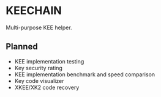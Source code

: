 # KEECHAIN
Multi-purpose KEE helper.

## Planned
- KEE implementation testing
- Key security rating
- KEE implementation benchmark and speed comparison
- Key code visualizer
- XKEE/XK2 code recovery
